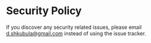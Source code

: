 # Security Policy

If you discover any security related issues, please email d.shkubula@gmail.com instead of using the issue tracker.
